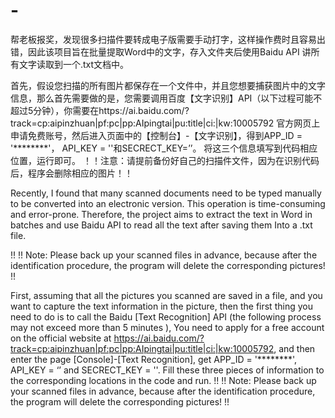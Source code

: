 # -
帮老板报奖，发现很多扫描件要转成电子版需要手动打字，这样操作费时且容易出错，因此该项目旨在批量提取Word中的文字，存入文件夹后使用Baidu API 讲所有文字读取到一个.txt文档中。

首先，假设您扫描的所有图片都保存在一个文件中，并且您想要捕获图片中的文字信息，那么首先需要做的是，您需要调用百度【文字识别】API（以下过程可能不超过5分钟），你需要在https://ai.baidu.com/?track=cp:aipinzhuan|pf:pc|pp:AIpingtai|pu:title|ci:|kw:10005792 官方网页上申请免费账号，然后进入页面中的【控制台】-【文字识别】，得到APP_ID = '********'， API_KEY = ''和SECRECT_KEY=’’。
将这三个信息填写到代码相应位置，运行即可。
！！注意：请提前备份好自己的扫描件文件，因为在识别代码后，程序会删除相应的图片！！
    

Recently, I found that many scanned documents need to be typed manually to be converted into an electronic version. This operation is time-consuming and error-prone. Therefore, the project aims to extract the text in Word in batches and use Baidu API to read all the text after saving them Into a .txt file.

!! !! Note: Please back up your scanned files in advance, because after the identification procedure, the program will delete the corresponding pictures! !!

First, assuming that all the pictures you scanned are saved in a file, and you want to capture the text information in the picture, then the first thing you need to do is to call the Baidu [Text Recognition] API (the following process may not exceed more than 5 minutes ), You need to apply for a free account on the official website at https://ai.baidu.com/?track=cp:aipinzhuan|pf:pc|pp:AIpingtai|pu:title|ci:|kw:10005792, and then enter the page [Console]-[Text Recognition], get APP_ID = '********', API_KEY = ‘’ and SECRECT_KEY = ''.
Fill these three pieces of information to the corresponding locations in the code and run.
!! !! Note: Please back up your scanned files in advance, because after the identification procedure, the program will delete the corresponding pictures! !!

